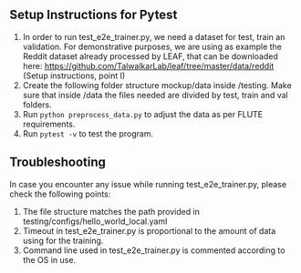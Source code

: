 ## Setup Instructions for Pytest

1. In order to run test_e2e_trainer.py, we need a dataset for test, train an validation. For demonstrative purposes, we are using as example the Reddit dataset already processed by LEAF, that can be downloaded here: https://github.com/TalwalkarLab/leaf/tree/master/data/reddit (Setup instructions, point I)
2. Create the following folder structure mockup/data inside /testing. Make sure that inside /data the files needed are divided by test, train and val folders.
3. Run ```python preprocess_data.py``` to adjust the data as per FLUTE requirements.
4. Run ```pytest -v``` to test the program.

## Troubleshooting

In case you encounter any issue while running test_e2e_trainer.py, please check the following points:

1. The file structure matches the path provided in testing/configs/hello_world_local.yaml
2. Timeout in test_e2e_trainer.py is proportional to the amount of data using for the training.
3. Command line used in test_e2e_trainer.py is commented according to the OS in use.
